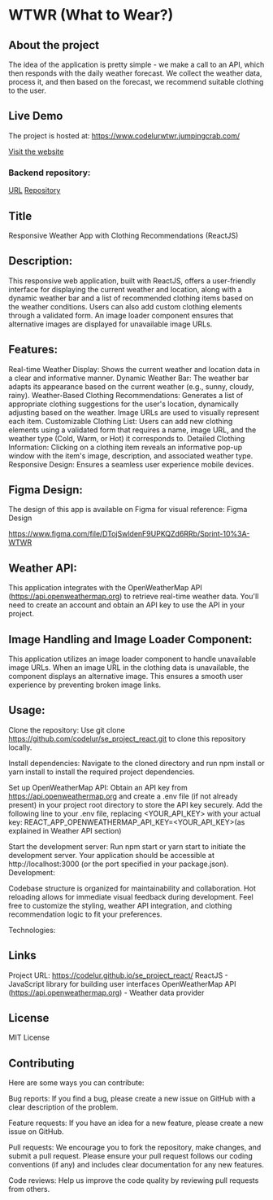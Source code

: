 # WTWR (What to Wear?)

## About the project

The idea of the application is pretty simple - we make a call to an API, which then responds with the daily weather forecast. We collect the weather data, process it, and then based on the forecast, we recommend suitable clothing to the user.

## Live Demo
The project is hosted at: https://www.codelurwtwr.jumpingcrab.com/

[Visit the website](https://www.codelurwtwr.jumpingcrab.com/)

### Backend repository:
[URL](https://api.codelurwtwr.jumpingcrab.com)
[Repository](https://github.com/codelur/se_project_express)

## Title

Responsive Weather App with Clothing Recommendations (ReactJS)

## Description:

This responsive web application, built with ReactJS, offers a user-friendly interface for displaying the current weather and location, along with a dynamic weather bar and a list of recommended clothing items based on the weather conditions. Users can also add custom clothing elements through a validated form. An image loader component ensures that alternative images are displayed for unavailable image URLs.

## Features:

Real-time Weather Display: Shows the current weather and location data in a clear and informative manner.
Dynamic Weather Bar: The weather bar adapts its appearance based on the current weather (e.g., sunny, cloudy, rainy).
Weather-Based Clothing Recommendations: Generates a list of appropriate clothing suggestions for the user's location, dynamically adjusting based on the weather. Image URLs are used to visually represent each item.
Customizable Clothing List: Users can add new clothing elements using a validated form that requires a name, image URL, and the weather type (Cold, Warm, or Hot) it corresponds to.
Detailed Clothing Information: Clicking on a clothing item reveals an informative pop-up window with the item's image, description, and associated weather type.
Responsive Design: Ensures a seamless user experience mobile devices.

## Figma Design:

The design of this app is available on Figma for visual reference: Figma Design

https://www.figma.com/file/DTojSwldenF9UPKQZd6RRb/Sprint-10%3A-WTWR

## Weather API:

This application integrates with the OpenWeatherMap API (https://api.openweathermap.org) to retrieve real-time weather data. You'll need to create an account and obtain an API key to use the API in your project.

## Image Handling and Image Loader Component:

This application utilizes an image loader component to handle unavailable image URLs. When an image URL in the clothing data is unavailable, the component displays an alternative image. This ensures a smooth user experience by preventing broken image links.

## Usage:

Clone the repository: Use git clone https://github.com/codelur/se_project_react.git to clone this repository locally.

Install dependencies: Navigate to the cloned directory and run npm install or yarn install to install the required project dependencies.

Set up OpenWeatherMap API: Obtain an API key from https://api.openweathermap.org and create a .env file (if not already present) in your project root directory to store the API key securely. Add the following line to your .env file, replacing <YOUR_API_KEY> with your actual key:
REACT_APP_OPENWEATHERMAP_API_KEY=<YOUR_API_KEY>(as explained in Weather API section)

Start the development server: Run npm start or yarn start to initiate the development server. Your application should be accessible at http://localhost:3000 (or the port specified in your package.json).
Development:

Codebase structure is organized for maintainability and collaboration.
Hot reloading allows for immediate visual feedback during development.
Feel free to customize the styling, weather API integration, and clothing recommendation logic to fit your preferences.

Technologies:

## Links

Project URL: https://codelur.github.io/se_project_react/
ReactJS - JavaScript library for building user interfaces
OpenWeatherMap API (https://api.openweathermap.org) - Weather data provider

## License

MIT License

## Contributing

Here are some ways you can contribute:

Bug reports: If you find a bug, please create a new issue on GitHub with a clear description of the problem.

Feature requests: If you have an idea for a new feature, please create a new issue on GitHub.

Pull requests: We encourage you to fork the repository, make changes, and submit a pull request. Please ensure your pull request follows our coding conventions (if any) and includes clear documentation for any new features.

Code reviews: Help us improve the code quality by reviewing pull requests from others.
